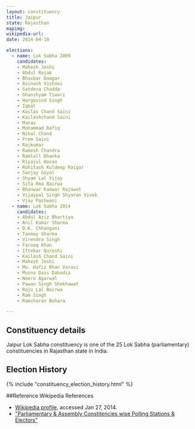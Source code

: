 ```yaml
---
layout: constituency
title: Jaipur
state: Rajasthan
mapimg: 
wikipedia-url: 
date: 2014-04-10

elections: 
  - name: Lok Sabha 2009
    candidates: 
    - Mahesh Joshi 
    - Abdul Rajak 
    - Bhaskar Daagar 
    - Avinash Vishnoi 
    - Satdeva Chadda 
    - Ghanshyam Tiwari 
    - Hargovind Singh 
    - Iqbal 
    - Kailas Chand Saini 
    - Kailashchand Saini 
    - Manav 
    - Mohammad Rafiq 
    - Nihal Chand 
    - Prem Saini 
    - Rajkumar 
    - Ramesh Chandra 
    - Ramlall Dhanka 
    - Riyajul Hasan 
    - Rohitash Kuldeep Raigar 
    - Sanjay Goyal 
    - Shyam Lal Vijay 
    - Sita Rma Bairwa 
    - Bhanwar Kanwar Rajawat 
    - Vijaypal Singh Shyoran Vivek 
    - Vjay Pashwani  
  - name: Lok Sabha 2014
    candidates: 
    - Abdul Aziz Bhartiya 
    - Anil Kumar Sharma 
    - D.K. Chhangani 
    - Tanmay Sharma 
    - Virendra Singh 
    - Farooq Khan 
    - Iftekar Qureshi 
    - Kailash Chand Saini 
    - Mahesh Joshi 
    - Mo. Hafiz Khan Varasi 
    - Munna Dass Dabodia 
    - Neeru Agarwal 
    - Pawan Singh Shekhawat 
    - Raju Lal Bairwa 
    - Ram Singh 
    - Ramcharan Bohara  

---
```


## Constituency details
Jaipur Lok Sabha constituency is one of the 25 Lok Sabha (parliamentary) constituencies in Rajasthan state in India.




## Election History
{% include "constituency_election_history.html" %}

##Reference
Wikipedia References
- [Wikipedia profile]({{page.profile.wikipedia}}), accessed Jan 27, 2014.
- ["Parliamentary & Assembly Constitencies wise Polling Stations & Electors"][wiki1]

[wiki1]: http://ceorajasthan.nic.in/PC-ACWISE-ELECTORS.pdf

